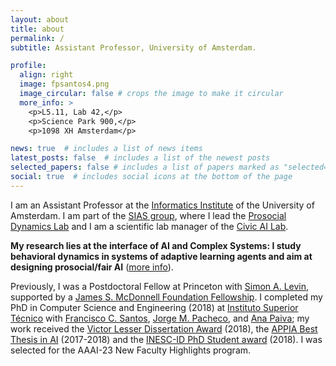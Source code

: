 ```yaml
---
layout: about
title: about
permalink: /
subtitle: Assistant Professor, University of Amsterdam.

profile:
  align: right
  image: fpsantos4.png
  image_circular: false # crops the image to make it circular
  more_info: >
    <p>L5.11, Lab 42,</p>
    <p>Science Park 900,</p>
    <p>1098 XH Amsterdam</p>

news: true  # includes a list of news items
latest_posts: false  # includes a list of the newest posts
selected_papers: false # includes a list of papers marked as "selected={true}"
social: true  # includes social icons at the bottom of the page
---
```


I am an Assistant Professor at the [Informatics Institute](https://ivi.uva.nl) of the University of Amsterdam. I am part of the [SIAS group](https://www.sias-uva.nl), where I lead the [Prosocial Dynamics Lab](/lab) and I am a scientific lab manager of the [Civic AI Lab](https://www.civic-ai.nl).

**My research lies at the interface of AI and Complex Systems: I study behavioral dynamics in systems of adaptive learning agents and aim at designing prosocial/fair AI** ([more info](/research)).

Previously, I was a Postdoctoral Fellow at Princeton with [Simon A. Levin](https://slevin.princeton.edu), supported by a [James S. McDonnell Foundation Fellowship](https://grants.jsmf.org/2017031/). I completed my PhD in Computer Science and Engineering (2018) at [Instituto Superior Técnico](https://fenix.tecnico.ulisboa.pt/cursos/deic) with [Francisco C. Santos](http://web.ist.utl.pt/franciscocsantos/index.html), [Jorge M. Pacheco](http://www.atpgroup.org/jmp/), and [Ana Paiva](https://ana-paiva.com); my work received the [Victor Lesser Dissertation Award](https://www.ifaamas.org/award-victorlesser.html) (2018), the [APPIA Best Thesis in AI](http://www.appia.pt/2019/09/09/melhor-tese-de-doutoramento-em-inteligencia-artificial-2017-2018/) (2017-2018) and the [INESC-ID PhD Student award](https://www.inesc-id.pt/news-events/awards/) (2018). I was selected for the AAAI-23 New Faculty Highlights program. 

